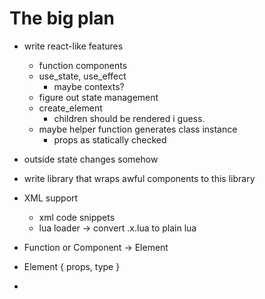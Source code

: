 
# The big plan

- write react-like features
    - function components
    - use_state, use_effect
        - maybe contexts?
    - figure out state management
    - create_element
        - children should be rendered i guess.
    - maybe helper function generates class instance
        - props as statically checked

- outside state changes somehow

- write library that wraps awful components to this library

- XML support
    - xml code snippets
    - lua loader -> convert .x.lua to plain lua
    

- Function or Component -> Element
- Element { props, type }
- 